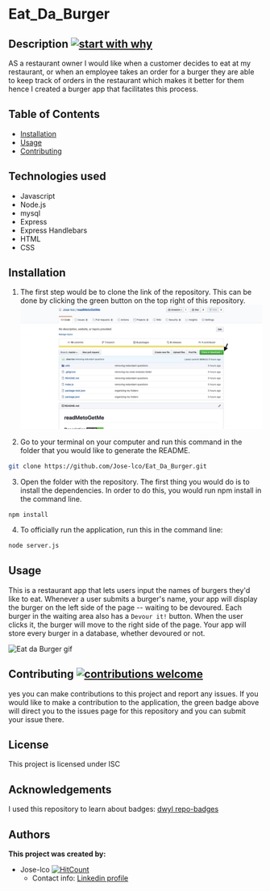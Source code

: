 # Eat_Da_Burger
## Description [![start with why](https://img.shields.io/badge/start%20with-why%3F-brightgreen.svg?style=flat)](http://www.ted.com/talks/simon_sinek_how_great_leaders_inspire_action)

AS a restaurant owner I would like when a customer decides to eat at my restaurant, or when an employee takes an order for a burger they are able to keep track of orders in the restaurant which makes it better for them hence I created a burger app that facilitates this process.

## Table of Contents

* [Installation](#installation)
* [Usage](#usage)
* [Contributing](#contributing)

## Technologies used

* Javascript
* Node.js
* mysql
* Express
* Express Handlebars
* HTML
* CSS

## Installation

1. The first step would be to clone the link of the repository. This can be done by clicking the green button on the top right of this repository.
![Clone the repository](public/assets/img/672C1BBD-7724-43D3-8E25-5BF73B2D068E_1_105_c.jpeg)

2. Go to your terminal on your computer and run this command in the folder that you would like to generate the README.
```bash
git clone https://github.com/Jose-lco/Eat_Da_Burger.git
```
3. Open the folder with the repository. The first thing you would do is to install the dependencies. In order to do this, you would run npm install in the command line.
```
npm install 
``` 
4. To officially run the application, run this in the command line:
```bash
node server.js
```
## Usage

This is a restaurant app that lets users input the names of burgers they'd like to eat. Whenever a user submits a burger's name, your app will display the burger on the left side of the page -- waiting to be devoured. Each burger in the waiting area also has a `Devour it!` button. When the user clicks it, the burger will move to the right side of the page. Your app will store every burger in a database, whether devoured or not.

 ![Eat da Burger gif](public/assets/img/Eat-da-burger.gif)

## Contributing [![contributions welcome](https://img.shields.io/badge/contributions-welcome-brightgreen.svg?style=flat)](https://github.com/Jose-lco/undefined/issues)

yes you can make contributions to this project and report any issues. If you would like to make a contribution to the application, the green badge above will direct you to the issues page for this repository and you can submit your issue there.

## License

This project is licensed under ISC

## Acknowledgements
I used this repository to learn about badges: 
[dwyl repo-badges](https://github.com/dwyl/repo-badges)

## Authors

**This project was created by:**
* Jose-lco [![HitCount](http://hits.dwyl.com/Jose-lco/Eat_Da_Burger.svg)](http://hits.dwyl.com/Jose-lco/Eat_Da_Burger)
  * Contact info: [Linkedin profile](www.linkedin.com/in/josephine-ndungu-a0a441160)
